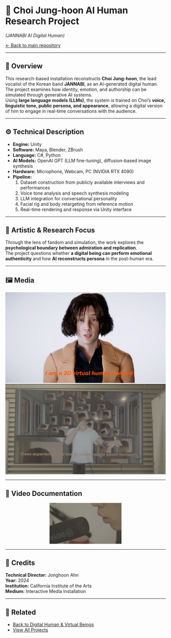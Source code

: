 
# 🎤 Choi Jung-hoon AI Human Research Project  
*(JANNABI AI Digital Human)*  

[← Back to main repository](https://github.com/reusahn/Unity-Unreal-Interaction-Research/tree/main)

---

## 🧠 Overview  
This research-based installation reconstructs **Choi Jung-hoon**, the lead vocalist of the Korean band **JANNABI**, as an AI-generated digital human.  
The project examines how identity, emotion, and authorship can be simulated through generative AI systems.  
Using **large language models (LLMs)**, the system is trained on Choi’s **voice, linguistic tone, public persona, and appearance**, allowing a digital version of him to engage in real-time conversations with the audience.  

---

## ⚙️ Technical Description  
- **Engine:** Unity  
- **Software:** Maya, Blender, ZBrush  
- **Language:** C#, Python  
- **AI Models:** OpenAI GPT (LLM fine-tuning), diffusion-based image synthesis  
- **Hardware:** Microphone, Webcam, PC (NVIDIA RTX 4090)  
- **Pipeline:**  
  1. Dataset construction from publicly available interviews and performances  
  2. Voice tone analysis and speech synthesis modeling  
  3. LLM integration for conversational personality  
  4. Facial rig and body retargeting from reference motion  
  5. Real-time rendering and response via Unity interface  

---

## 🧩 Artistic & Research Focus  
Through the lens of fandom and simulation, the work explores the **psychological boundary between admiration and replication**.  
The project questions whether **a digital being can perform emotional authenticity** and how **AI reconstructs persona** in the post-human era.

---

## 🖼️ Media  
![JANNABI AI Human - Render Still](./media/ChoiJungHoon_AI_01.jpg)
![JANNABI AI Human - Setup](./media/ChoiJungHoon_AI_02.jpg)

---

## 🎥 Video Documentation  
<p align="center">
  <a href="https://vimeo.com/1011869999">
    <img src="./media/ChoiJungHoon_Thumb.jpg" width="45%" />
  </a>
</p>

---

## 👤 Credits  
**Technical Director:** Jonghoon Ahn  
**Year:** 2024  
**Institution:** California Institute of the Arts  
**Medium:** Interactive Media Installation  

---

## 🔗 Related  
- [Back to Digital Human & Virtual Beings](../README.md)  
- [View All Projects](https://github.com/reusahn/Unity-Unreal-Interaction-Research/tree/main)
